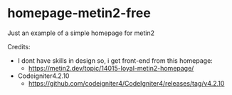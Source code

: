 # homepage-metin2-free
Just an example of a simple homepage for metin2


Credits:
  * I dont have skills in design so, i get front-end from this homepage:
      - https://metin2.dev/topic/14015-loyal-metin2-homepage/
  * Codeigniter4.2.10
      - https://github.com/codeigniter4/CodeIgniter4/releases/tag/v4.2.10
